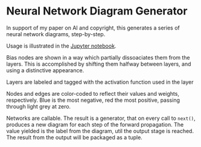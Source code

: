 # Neural Network Diagram Generator

In support of my paper on AI and copyright, this generates a series of neural network diagrams, step-by-step.

Usage is illustrated in the [Jupyter notebook](notebooks/simple-nn.md).

Bias nodes are shown in a way which partially dissoaciates them from the layers. This is accomplished by shifting them halfway between layers, and using a distinctive appearance.

Layers are labeled and tagged with the activation function used in the layer

Nodes and edges are color-coded to reflect their values and weights, respectively. Blue is the most negative, red the most positive, passing through light grey at zero.

Networks are callable. The result is a generator, that on every call to `next()`, produces a new diagram for each step of the forward propagation. The value yielded is the label from the diagram, util the output stage is reached. The result from the output will be packaged as a tuple.
